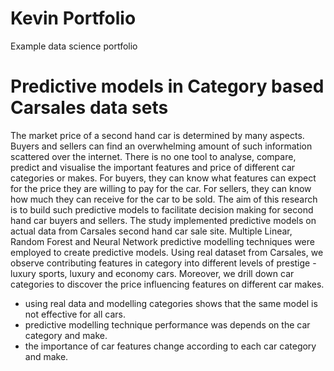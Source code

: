 # Kevin Portfolio                 
Example data science portfolio

# Predictive models in Category based Carsales data sets
The market price of a second hand car is determined by many aspects. Buyers and sellers can find an overwhelming amount of such information scattered over the internet. There is no one tool to analyse, compare, predict and visualise the important features and price of different car categories or makes. For buyers, they can know what features can expect for the price they are willing to pay for the car. For sellers, they can know how much they can receive for the car to be sold. The aim of this research is to build such predictive models to facilitate decision making for second hand car buyers and sellers. The study implemented predictive models on actual data from Carsales second hand car sale site. Multiple Linear, Random Forest and Neural Network predictive modelling techniques were employed to create predictive models. Using real dataset from Carsales, we observe contributing features in category into different levels of prestige - luxury sports, luxury and economy cars. Moreover, we drill down car categories to discover the price influencing features on different car makes. 

* using real data and modelling categories shows that the same model is not effective for all cars. 
* predictive modelling technique performance was depends on the car category and make. 
* the importance of car features change according to each car category and make. 
